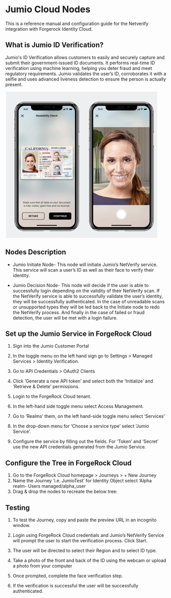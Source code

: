 # Jumio Cloud Nodes 
This is a reference manual and configuration guide for the Netverify integration with Forgerock Identity Cloud. 

## What is Jumio ID Verification?
Jumio's ID Verification allows customers to easily and securely capture and submit their government-issued ID documents. It performs real-time ID verification using machine learning, helping you deter fraud and meet regulatory requirements. 
Jumio validates the user’s ID, corroborates it with a selfie and uses advanced liveness detection to ensure the person is actually present. 

![Image 1](https://github.com/Stuti-Rana/Jumio-Auth-Tree-Node/blob/patch-1/guideimages/Jumio_Cloud1.png)

## Nodes Description 
- Jumio Initiate Node- This node will initiate Jumio’s NetVerify service. This service will scan a user’s ID as well as their face to verify their identity.
* Jumio Decision Node- This node will decide if the user is able to successfully login depending on the validity of their NetVerify scan. If the NetVerify service is able to successfully validate the user’s identity, they will be successfully authenticated. In the case of unreadable scans or unsupported types they will be led back to the Initiate node to redo the NetVerify process. And finally in the case of failed or fraud detection, the user will be met with a login failure. 

## Set up the Jumio Service in ForgeRock Cloud
1. Sign into the Jumio Customer Portal 

2. In the toggle menu on the left hand sign go to Settings > Managed Services > Identity Verification.
 
3. Go to API Credentials > OAuth2 Clients

4. Click ‘Generate a new API token’ and select both the ‘Initialize’ and ‘Retrieve & Delete’ permissions.

5. Login to the ForgeRock Cloud tenant. 
6. In the left-hand side toggle menu select Access Management.

7. Go to ‘Realms’ them, on the left hand-side toggle menu select ‘Services’
8. In the drop-down menu for ‘Choose a service type’ select ‘Jumio Service’.
9. Configure the service by filling out the fields. For ‘Token’ and ‘Secret’ use the new API credentials generated from the Jumio Service. 

## Configure the Tree in ForgeRock Cloud
1. Go to the ForgeRock Cloud homepage > Journeys > + New Journey
2. Name the Journey ‘i.e. JumioTest’ for Identity Object select ‘Alpha realm-    Users managed/alpha_user
3. Drag & drop the nodes to recreate the below tree:

## Testing
1. To test the Journey, copy and paste the preview URL in an incognito window. 
2. Login using ForgeRock Cloud credentials and Jumio’s NetVerify Service will prompt the user to start the verification process. Click Start.

3. The user will be directed to select their Region and to select ID type. 

4. Take a photo of the front and back of the ID using the webcam or upload a photo from your computer

5. Once prompted, complete the face verification step.
6. If the verification is successful the user will be successfully authenticated.
